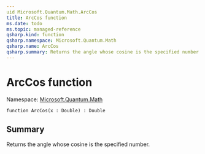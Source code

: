 ```yaml
---
uid Microsoft.Quantum.Math.ArcCos
title: ArcCos function
ms.date: todo
ms.topic: managed-reference
qsharp.kind: function
qsharp.namespace: Microsoft.Quantum.Math
qsharp.name: ArcCos
qsharp.summary: Returns the angle whose cosine is the specified number.
---
```


# ArcCos function

Namespace: [Microsoft.Quantum.Math](xref:Microsoft.Quantum.Math)

```qsharp
function ArcCos(x : Double) : Double
```

## Summary
Returns the angle whose cosine is the specified number.
